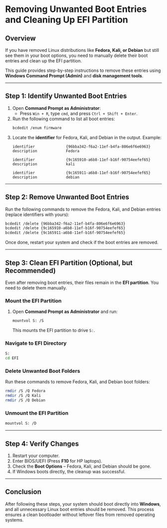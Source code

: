 # Removing Unwanted Boot Entries and Cleaning Up EFI Partition

## **Overview**
If you have removed Linux distributions like **Fedora, Kali, or Debian** but still see them in your boot options, you need to manually delete their boot entries and clean up the EFI partition.

This guide provides step-by-step instructions to remove these entries using **Windows Command Prompt (Admin)** and **disk management tools**.

---

## **Step 1: Identify Unwanted Boot Entries**
1. Open **Command Prompt as Administrator**:
   - Press `Win + R`, type `cmd`, and press `Ctrl + Shift + Enter`.
2. Run the following command to list all boot entries:
   ```sh
   bcdedit /enum firmware
   ```
3. Locate the **identifier** for Fedora, Kali, and Debian in the output. Example:
   ```
   identifier              {96bba342-f6a2-11ef-b4fa-806e6f6e6963}
   description             Fedora
   
   identifier              {9c165910-a6b8-11ef-b16f-90754eefef65}
   description             kali
   
   identifier              {9c165911-a6b8-11ef-b16f-90754eefef65}
   description             debian
   ```

---

## **Step 2: Remove Unwanted Boot Entries**
Run the following commands to remove the Fedora, Kali, and Debian entries (replace identifiers with yours):
```sh
bcdedit /delete {96bba342-f6a2-11ef-b4fa-806e6f6e6963}
bcdedit /delete {9c165910-a6b8-11ef-b16f-90754eefef65}
bcdedit /delete {9c165911-a6b8-11ef-b16f-90754eefef65}
```

Once done, restart your system and check if the boot entries are removed.

---

## **Step 3: Clean EFI Partition (Optional, but Recommended)**
Even after removing boot entries, their files remain in the **EFI partition**. You need to delete them manually.

### **Mount the EFI Partition**
1. Open **Command Prompt as Administrator** and run:
   ```sh
   mountvol S: /S
   ```
   This mounts the EFI partition to drive `S:`.

### **Navigate to EFI Directory**
```sh
S:
cd EFI
```

### **Delete Unwanted Boot Folders**
Run these commands to remove Fedora, Kali, and Debian boot folders:
```sh
rmdir /S /Q Fedora
rmdir /S /Q Kali
rmdir /S /Q Debian
```

### **Unmount the EFI Partition**
```sh
mountvol S: /D
```

---

## **Step 4: Verify Changes**
1. Restart your computer.
2. Enter BIOS/UEFI (Press **F10** for HP laptops).
3. Check the **Boot Options** – Fedora, Kali, and Debian should be gone.
4. If Windows boots directly, the cleanup was successful.

---

## **Conclusion**
After following these steps, your system should boot directly into **Windows**, and all unnecessary Linux boot entries should be removed. This process ensures a clean bootloader without leftover files from removed operating systems.

